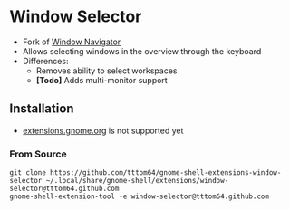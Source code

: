 # Window Selector
* Fork of [Window Navigator](https://extensions.gnome.org/extension/10/windownavigator/)
* Allows selecting windows in the overview through the keyboard
* Differences:
	* Removes ability to select workspaces
	* **[Todo]** Adds multi-monitor support
## Installation
* [extensions.gnome.org](https://extensions.gnome.org/) is not supported yet
### From Source
```
git clone https://github.com/tttom64/gnome-shell-extensions-window-selector ~/.local/share/gnome-shell/extensions/window-selector@tttom64.github.com
gnome-shell-extension-tool -e window-selector@tttom64.github.com
```
 
